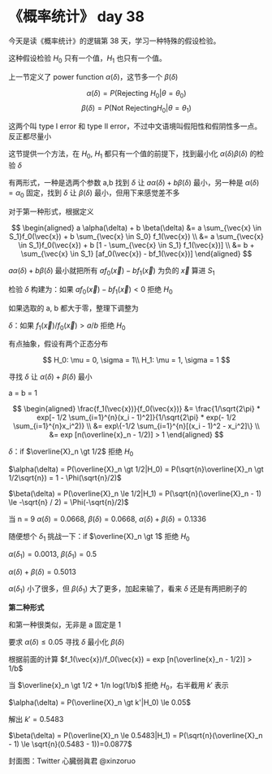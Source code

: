 # 《概率统计》 day 38

今天是读《概率统计》的逻辑第 38 天，学习一种特殊的假设检验。

这种假设检验 $H_0$ 只有一个值，$H_1$ 也只有一个值。

上一节定义了 power function $\alpha(\delta)$，这节多一个 $\beta(\delta)$

$$α(δ) = P(\text{Rejecting} \ H_0|θ = θ_0)$$
$$β(δ) = P(\text{Not Rejecting} H_0|θ = θ_1)$$

这两个叫 type I error 和 type II error，不过中文语境叫假阳性和假阴性多一点。反正都尽量小

这节提供一个方法，在 $H_0$, $H_1$ 都只有一个值的前提下，找到最小化 $α(δ) β(δ)$ 的检验 $\delta$

有两形式，一种是选两个参数 a,b 找到 $\delta$ 让 $aα(δ) + bβ(δ)$ 最小，另一种是 $α(δ) = \alpha_0$ 固定，找到 $\delta$ 让 $\beta(\delta)$ 最小，但用下来感觉差不多

对于第一种形式，根据定义

$$
\begin{aligned}
a \alpha(\delta) + b \beta(\delta) &= a \sum_{\vec{x} \in S_1}f_0(\vec{x}) + b \sum_{\vec{x} \in S_0} f_1(\vec{x}) \\
&= a \sum_{\vec{x} \in S_1}f_0(\vec{x}) + b [1 - \sum_{\vec{x} \in S_1} f_1(\vec{x})] \\
&= b + \sum_{\vec{x} \in S_1} [af_0(\vec{x}) - bf_1(\vec{x})]
\end{aligned}
$$

$a \alpha(\delta) + b \beta(\delta)$ 最小就把所有 $af_0(\vec{x}) - bf_1(\vec{x})$ 为负的 $\vec{x}$ 算进 $S_1$

检验 $\delta$ 构建为：如果 $af_0(\vec{x}) - bf_1(\vec{x}) \lt 0$ 拒绝 $H_0$

如果选取的 a, b 都大于零，整理下调整为

$\delta$：如果 $f_1(\vec{x})/f_0(\vec{x}) > a/b$ 拒绝 $H_0$

有点抽象，假设有两个正态分布

$$
H_0: \mu = 0, \sigma = 1\\
H_1: \mu = 1, \sigma = 1
$$

寻找 $\delta$ 让 $\alpha(\delta) + \beta(\delta)$ 最小

a = b = 1

$$
\begin{aligned}
\frac{f_1(\vec{x})}{f_0(\vec{x})} &= \frac{1/\sqrt{2\pi} * exp[- 1/2 \sum_{i=1}^{n}(x_i - 1)^2]}{1/\sqrt{2\pi} * exp(- 1/2 \sum_{i=1}^{n}x_i^2)} \\
&= exp\{-1/2 \sum_{i=1}^{n}[(x_i - 1)^2 - x_i^2]\} \\
&= exp [n(\overline{x}_n - 1/2)] > 1
\end{aligned}
$$

$\delta$：if $\overline{X}_n \gt 1/2$ 拒绝 $H_0$

$\alpha(\delta) = P(\overline{X}_n \gt 1/2|H_0) = P(\sqrt{n}\overline{X}_n \gt 1/2\sqrt{n}) = 1 - \Phi(\sqrt{n}/2)$

$\beta(\delta) = P(\overline{X}_n \le 1/2|H_1) = P(\sqrt{n}(\overline{X}_n - 1) \le -\sqrt{n} / 2) = \Phi(-\sqrt{n}/2)$

当 n = 9 $\alpha(\delta) = 0.0668$, $\beta(\delta) = 0.0668$, $\alpha(\delta) + \beta(\delta)=0.1336$

随便想个 $\delta_1$ 挑战一下：if $\overline{X}_n \gt 1$ 拒绝 $H_0$

$\alpha(\delta_1) = 0.0013$, $\beta(\delta_1) = 0.5$

$\alpha(\delta) + \beta(\delta)=0.5013$

$\alpha(\delta_1)$ 小了很多，但 $\beta(\delta_1)$ 大了更多，加起来输了，看来 $\delta$ 还是有两把刷子的

**第二种形式**

和第一种很类似，无非是 a 固定是 1

要求 $\alpha(\delta) \le 0.05$ 寻找 $\delta$ 最小化 $\beta(\delta)$

根据前面的计算 $f_1(\vec{x})/f_0(\vec{x}) = exp [n(\overline{x}_n - 1/2)] > 1/b$

当 $\overline{x}_n \gt 1/2 + 1/n log(1/b)$ 拒绝 $H_0$，右半截用 $k'$ 表示

$\alpha(\delta) = P(\overline{X}_n \gt k'|H_0) \le 0.05$

解出 $k'=0.5483$

$\beta(\delta) = P(\overline{X}_n \le 0.5483|H_1) = P(\sqrt{n}(\overline{X}_n - 1) \le \sqrt{n}(0.5483 - 1))=0.0877$

封面图：Twitter 心臓弱眞君 @xinzoruo